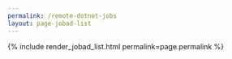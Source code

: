 ```yaml
---
permalink: /remote-dotnet-jobs
layout: page-jobad-list
---
```

{% include render_jobad_list.html permalink=page.permalink %}

